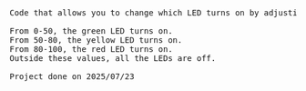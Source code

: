 <pre>
Code that allows you to change which LED turns on by adjusting a potentiometer. The 16 bit reading obtained is changed to a percentage which then triggers a respective LED. All these components are linked through the Raspberry Pi Pico W.

From 0-50, the green LED turns on.
From 50-80, the yellow LED turns on.
From 80-100, the red LED turns on.
Outside these values, all the LEDs are off.

Project done on 2025/07/23


</pre>

